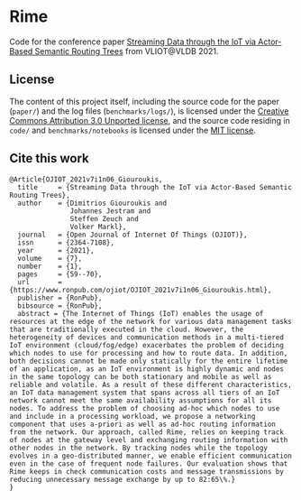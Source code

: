 # Rime
Code for the conference paper [Streaming Data through the IoT via Actor-Based Semantic Routing Trees](https://www.ronpub.com/ojiot/OJIOT_2021v7i1n06_Giouroukis.html) from VLIOT@VLDB 2021.

## License
The content of this project itself, including the source code for the paper (`paper/`) and the log files (`benchmarks/logs/`), is licensed under the [Creative Commons Attribution 3.0 Unported license](https://creativecommons.org/licenses/by/3.0/), and the source code residing in `code/` and `benchmarks/notebooks` is licensed under the [MIT license](code/LICENSE.md).

## Cite this work
```
@Article{OJIOT_2021v7i1n06_Giouroukis,
  title     = {Streaming Data through the IoT via Actor-Based Semantic Routing Trees},
  author    = {Dimitrios Giouroukis and
               Johannes Jestram and
               Steffen Zeuch and
               Volker Markl},
  journal   = {Open Journal of Internet Of Things (OJIOT)},
  issn      = {2364-7108},
  year      = {2021},
  volume    = {7},
  number    = {1},
  pages     = {59--70},
  url       = {https://www.ronpub.com/ojiot/OJIOT_2021v7i1n06_Giouroukis.html},
  publisher = {RonPub},
  bibsource = {RonPub},
  abstract = {The Internet of Things (IoT) enables the usage of resources at the edge of the network for various data management tasks that are traditionally executed in the cloud. However, the heterogeneity of devices and communication methods in a multi-tiered IoT environment (cloud/fog/edge) exacerbates the problem of deciding which nodes to use for processing and how to route data. In addition, both decisions cannot be made only statically for the entire lifetime of an application, as an IoT environment is highly dynamic and nodes in the same topology can be both stationary and mobile as well as reliable and volatile. As a result of these different characteristics, an IoT data management system that spans across all tiers of an IoT network cannot meet the same availability assumptions for all its nodes. To address the problem of choosing ad-hoc which nodes to use and include in a processing workload, we propose a networking component that uses a-priori as well as ad-hoc routing information from the network. Our approach, called Rime, relies on keeping track of nodes at the gateway level and exchanging routing information with other nodes in the network. By tracking nodes while the topology evolves in a geo-distributed manner, we enable efficient communication even in the case of frequent node failures. Our evaluation shows that Rime keeps in check communication costs and message transmissions by reducing unnecessary message exchange by up to 82:65\%.}
}
```
